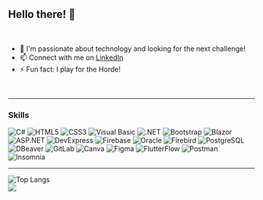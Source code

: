 ## Hello there! 👋

<br>

- 🚀 I'm passionate about technology and looking for the next challenge!
- 📫 Connect with me on <a href="https://www.linkedin.com/in/julio-garcia-dev/">LinkedIn</a>
- ⚡ Fun fact: I play for the Horde!
  
<br>

---

### Skills

![C#](https://img.shields.io/badge/c%23-%23239120.svg?style=for-the-badge&logo=c-sharp&logoColor=white)
![HTML5](https://img.shields.io/badge/html5-%23E34F26.svg?style=for-the-badge&logo=html5&logoColor=white)
![CSS3](https://img.shields.io/badge/css3-%231572B6.svg?style=for-the-badge&logo=css3&logoColor=white)
![Visual Basic](https://img.shields.io/badge/visual_basic-%23512BD4.svg?style=for-the-badge&logo=dot-net&logoColor=white)
![.NET](https://img.shields.io/badge/.NET-512BD4?style=for-the-badge&logo=.net&logoColor=white)
![Bootstrap](https://img.shields.io/badge/bootstrap-%23563D7C.svg?style=for-the-badge&logo=bootstrap&logoColor=white)
![Blazor](https://img.shields.io/badge/blazor-%235C2D91.svg?style=for-the-badge&logo=blazor&logoColor=white)
![ASP.NET](https://img.shields.io/badge/asp.net-%235C2D91.svg?style=for-the-badge&logo=dot-net&logoColor=white)
![DevExpress](https://img.shields.io/badge/devexpress-%23FF7200.svg?style=for-the-badge&logo=devexpress&logoColor=white)
![Firebase](https://img.shields.io/badge/firebase-%23039BE5.svg?style=for-the-badge&logo=firebase)
![Oracle](https://img.shields.io/badge/oracle-%23F80000.svg?style=for-the-badge&logo=oracle&logoColor=white)
![Firebird](https://img.shields.io/badge/firebird-%23EE0000.svg?style=for-the-badge&logo=firebird&logoColor=white)
![PostgreSQL](https://img.shields.io/badge/postgresql-%23336791.svg?style=for-the-badge&logo=postgresql&logoColor=white)
![DBeaver](https://img.shields.io/badge/dbeaver-%2378C1E3.svg?style=for-the-badge&logo=dbeaver&logoColor=white)
![GitLab](https://img.shields.io/badge/gitlab-%23FC6D26.svg?style=for-the-badge&logo=gitlab&logoColor=white)
![Canva](https://img.shields.io/badge/canva-%2300C4CC.svg?style=for-the-badge&logo=canva&logoColor=white)
![Figma](https://img.shields.io/badge/figma-%23F24E1E.svg?style=for-the-badge&logo=figma&logoColor=white)
![FlutterFlow](https://img.shields.io/badge/flutterflow-%2302569B.svg?style=for-the-badge&logo=flutter&logoColor=white)
![Postman](https://img.shields.io/badge/postman-%23FF6C37.svg?style=for-the-badge&logo=postman&logoColor=white)
![Insomnia](https://img.shields.io/badge/insomnia-%23572292.svg?style=for-the-badge&logo=insomnia&logoColor=white)

---

![Top Langs](https://github-readme-stats.vercel.app/api/top-langs/?username=juliogarcia-dev&layout=compact&theme=dark&hide_border=true&title_color=FFFFFF&text_color=FFFFFF)<br>
[![](https://visitcount.itsvg.in/api?id=juliogarcia-dev&icon=5&color=1)](https://visitcount.itsvg.in)

